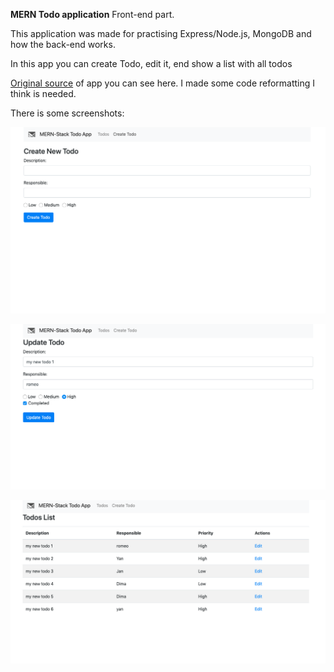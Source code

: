 **MERN Todo application** Front-end part. </br>

This application was made for practising Express/Node.js, MongoDB and how the back-end works. </br>

In this app you can create Todo, edit it, end show a list with all todos </br>

[Original source](https://www.youtube.com/watch?v=qvBZevK1HPo&list=PL2dKqfImstaRbG8WIBkeHyV1ic5dyiEMj&index=1) of app you can see here. I made some code reformatting I think is needed. </br>

There is some screenshots: 

![Screenshot_1](https://github.com/ZZZZeta/mern-stack-todo/blob/master/screenshot_1.png)

![Screenshot_2](https://github.com/ZZZZeta/mern-stack-todo/blob/master/screenshot_2.png)

![Screenshot_3](https://github.com/ZZZZeta/mern-stack-todo/blob/master/screenshot_3.png)

